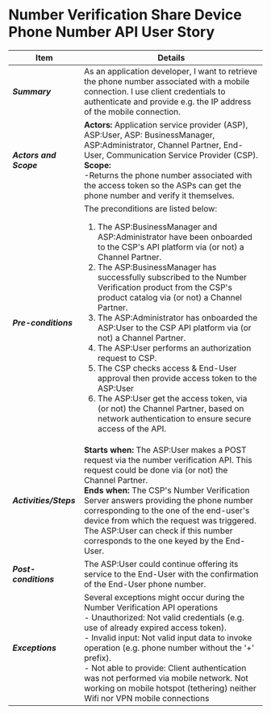 # Number Verification Share Device Phone Number API User Story

| **Item** | **Details** |
| ---- | ------- |
| ***Summary*** | As an application developer, I want to retrieve the phone number associated with a mobile connection. I use client credentials to authenticate and provide e.g. the IP address of the mobile connection. |
| ***Actors and Scope*** | **Actors:** Application service provider (ASP), ASP:User, ASP: BusinessManager, ASP:Administrator, Channel Partner, End-User, Communication Service Provider (CSP). <br>**Scope:**  <br>-Returns the phone number associated with the access token so the ASPs can get the phone number and verify it themselves.|
| ***Pre-conditions*** |The preconditions are listed below:<br><ol><li>The ASP:BusinessManager and ASP:Administrator have been onboarded to the CSP's API platform via (or not) a Channel Partner.</li><li>The ASP:BusinessManager has successfully subscribed to the Number Verification product from the CSP's product catalog via (or not) a Channel Partner.</li><li>The ASP:Administrator has onboarded the ASP:User to the CSP API platform via (or not) a Channel Partner.</li><li>The ASP:User performs an authorization request to CSP.</li><li> The CSP checks access & End-User approval then provide access token to the ASP:User </li><li> The ASP:User get the access token, via (or not) the Channel Partner, based on network authentication to ensure secure access of the API.|
| ***Activities/Steps*** | **Starts when:** The ASP:User makes a POST request via the number verification API. This request could be done via (or not) the Channel Partner.<br>**Ends when:** The CSP's Number Verification Server answers providing the phone number corresponding to the one of the end-user's device from which the request was triggered. The ASP:User can check if this number corresponds to the one keyed by the End-User.|
| ***Post-conditions*** | The ASP:User could continue offering its service to the End-User with the confirmation of the End-User phone number.  |
| ***Exceptions*** | Several exceptions might occur during the Number Verification API operations<br>- Unauthorized: Not valid credentials (e.g. use of already expired access token).<br>- Invalid input: Not valid input data to invoke operation (e.g. phone number without the '+' prefix).<br>- Not able to provide: Client authentication was not performed via mobile network. Not working on mobile hotspot (tethering) neither Wifi nor VPN mobile connections|